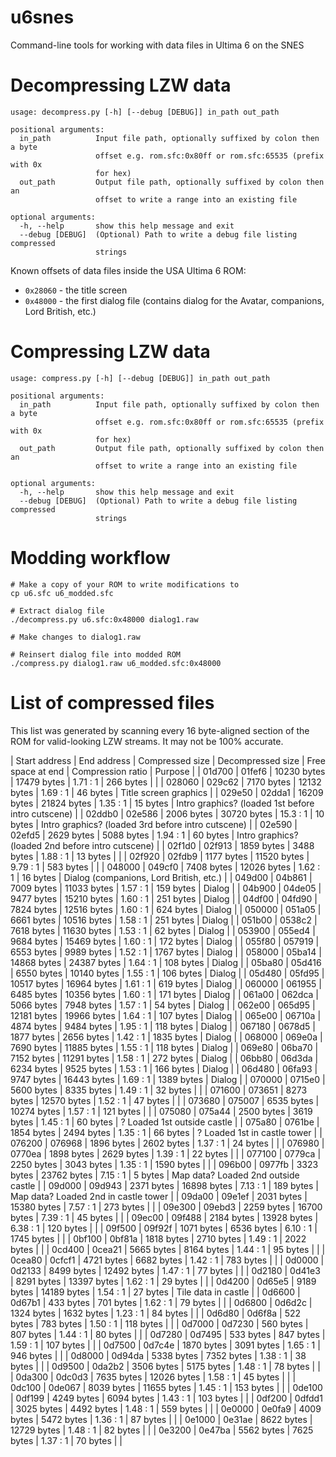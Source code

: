 # u6snes
Command-line tools for working with data files in Ultima 6 on the SNES

# Decompressing LZW data
```
usage: decompress.py [-h] [--debug [DEBUG]] in_path out_path

positional arguments:
  in_path          Input file path, optionally suffixed by colon then a byte
                   offset e.g. rom.sfc:0x80ff or rom.sfc:65535 (prefix with 0x
                   for hex)
  out_path         Output file path, optionally suffixed by colon then an
                   offset to write a range into an existing file

optional arguments:
  -h, --help       show this help message and exit
  --debug [DEBUG]  (Optional) Path to write a debug file listing compressed
                   strings
```

Known offsets of data files inside the USA Ultima 6 ROM:
* `0x28060` - the title screen
* `0x48000` - the first dialog file (contains dialog for the Avatar, companions, Lord British, etc.)

# Compressing LZW data
```
usage: compress.py [-h] [--debug [DEBUG]] in_path out_path

positional arguments:
  in_path          Input file path, optionally suffixed by colon then a byte
                   offset e.g. rom.sfc:0x80ff or rom.sfc:65535 (prefix with 0x
                   for hex)
  out_path         Output file path, optionally suffixed by colon then an
                   offset to write a range into an existing file

optional arguments:
  -h, --help       show this help message and exit
  --debug [DEBUG]  (Optional) Path to write a debug file listing compressed
                   strings
```

# Modding workflow
```
# Make a copy of your ROM to write modifications to
cp u6.sfc u6_modded.sfc

# Extract dialog file
./decompress.py u6.sfc:0x48000 dialog1.raw

# Make changes to dialog1.raw

# Reinsert dialog file into modded ROM
./compress.py dialog1.raw u6_modded.sfc:0x48000
```

# List of compressed files

This list was generated by scanning every 16 byte-aligned section of the ROM for valid-looking LZW streams. 
It may not be 100% accurate.

| Start address | End address | Compressed size | Decompressed size | Free space at end | Compression ratio | Purpose |
| 01d700 | 01fef6 |  10230 bytes |  17479 bytes | 1.71 : 1 |    266 bytes |    |
| 028060 | 029c62 |   7170 bytes |  12132 bytes | 1.69 : 1 |     46 bytes | Title screen graphics |
| 029e50 | 02dda1 |  16209 bytes |  21824 bytes | 1.35 : 1 |     15 bytes | Intro graphics? (loaded 1st before intro cutscene) |
| 02ddb0 | 02e586 |   2006 bytes |  30720 bytes | 15.3 : 1 |     10 bytes | Intro graphics? (loaded 3rd before intro cutscene) |
| 02e590 | 02efd5 |   2629 bytes |   5088 bytes | 1.94 : 1 |     60 bytes | Intro graphics? (loaded 2nd before intro cutscene) |
| 02f1d0 | 02f913 |   1859 bytes |   3488 bytes | 1.88 : 1 |     13 bytes |    |
| 02f920 | 02fdb9 |   1177 bytes |  11520 bytes | 9.79 : 1 |    583 bytes |    |
| 048000 | 049cf0 |   7408 bytes |  12026 bytes | 1.62 : 1 |     16 bytes | Dialog (companions, Lord British, etc.) |
| 049d00 | 04b861 |   7009 bytes |  11033 bytes | 1.57 : 1 |    159 bytes | Dialog |
| 04b900 | 04de05 |   9477 bytes |  15210 bytes | 1.60 : 1 |    251 bytes | Dialog |
| 04df00 | 04fd90 |   7824 bytes |  12516 bytes | 1.60 : 1 |    624 bytes | Dialog |
| 050000 | 051a05 |   6661 bytes |  10516 bytes | 1.58 : 1 |    251 bytes | Dialog |
| 051b00 | 0538c2 |   7618 bytes |  11630 bytes | 1.53 : 1 |     62 bytes | Dialog |
| 053900 | 055ed4 |   9684 bytes |  15469 bytes | 1.60 : 1 |    172 bytes | Dialog |
| 055f80 | 057919 |   6553 bytes |   9989 bytes | 1.52 : 1 |   1767 bytes | Dialog |
| 058000 | 05ba14 |  14868 bytes |  24387 bytes | 1.64 : 1 |    108 bytes | Dialog |
| 05ba80 | 05d416 |   6550 bytes |  10140 bytes | 1.55 : 1 |    106 bytes | Dialog |
| 05d480 | 05fd95 |  10517 bytes |  16964 bytes | 1.61 : 1 |    619 bytes | Dialog |
| 060000 | 061955 |   6485 bytes |  10356 bytes | 1.60 : 1 |    171 bytes | Dialog |
| 061a00 | 062dca |   5066 bytes |   7948 bytes | 1.57 : 1 |     54 bytes | Dialog |
| 062e00 | 065d95 |  12181 bytes |  19966 bytes | 1.64 : 1 |    107 bytes | Dialog |
| 065e00 | 06710a |   4874 bytes |   9484 bytes | 1.95 : 1 |    118 bytes | Dialog |
| 067180 | 0678d5 |   1877 bytes |   2656 bytes | 1.42 : 1 |   1835 bytes | Dialog |
| 068000 | 069e0a |   7690 bytes |  11885 bytes | 1.55 : 1 |    118 bytes | Dialog |
| 069e80 | 06ba70 |   7152 bytes |  11291 bytes | 1.58 : 1 |    272 bytes | Dialog |
| 06bb80 | 06d3da |   6234 bytes |   9525 bytes | 1.53 : 1 |    166 bytes | Dialog |
| 06d480 | 06fa93 |   9747 bytes |  16443 bytes | 1.69 : 1 |   1389 bytes | Dialog |
| 070000 | 0715e0 |   5600 bytes |   8335 bytes | 1.49 : 1 |     32 bytes |    |
| 071600 | 073651 |   8273 bytes |  12570 bytes | 1.52 : 1 |     47 bytes |    |
| 073680 | 075007 |   6535 bytes |  10274 bytes | 1.57 : 1 |    121 bytes |    |
| 075080 | 075a44 |   2500 bytes |   3619 bytes | 1.45 : 1 |     60 bytes | ? Loaded 1st outside castle  |
| 075a80 | 0761be |   1854 bytes |   2494 bytes | 1.35 : 1 |     66 bytes | ? Loaded 1st in castle tower |
| 076200 | 076968 |   1896 bytes |   2602 bytes | 1.37 : 1 |     24 bytes |    |
| 076980 | 0770ea |   1898 bytes |   2629 bytes | 1.39 : 1 |     22 bytes |    |
| 077100 | 0779ca |   2250 bytes |   3043 bytes | 1.35 : 1 |   1590 bytes |    |
| 096b00 | 0977fb |   3323 bytes |  23762 bytes | 7.15 : 1 |      5 bytes | Map data? Loaded 2nd outside castle |
| 09d000 | 09d943 |   2371 bytes |  16898 bytes | 7.13 : 1 |    189 bytes | Map data? Loaded 2nd in castle tower |
| 09da00 | 09e1ef |   2031 bytes |  15380 bytes | 7.57 : 1 |    273 bytes |    |
| 09e300 | 09ebd3 |   2259 bytes |  16700 bytes | 7.39 : 1 |     45 bytes |    |
| 09ec00 | 09f488 |   2184 bytes |  13928 bytes | 6.38 : 1 |    120 bytes |    |
| 09f500 | 09f92f |   1071 bytes |   6536 bytes | 6.10 : 1 |   1745 bytes |    |
| 0bf100 | 0bf81a |   1818 bytes |   2710 bytes | 1.49 : 1 |   2022 bytes |    |
| 0cd400 | 0cea21 |   5665 bytes |   8164 bytes | 1.44 : 1 |     95 bytes |    |
| 0cea80 | 0cfcf1 |   4721 bytes |   6682 bytes | 1.42 : 1 |    783 bytes |    |
| 0d0000 | 0d2133 |   8499 bytes |  12492 bytes | 1.47 : 1 |     77 bytes |    |
| 0d2180 | 0d41e3 |   8291 bytes |  13397 bytes | 1.62 : 1 |     29 bytes |    |
| 0d4200 | 0d65e5 |   9189 bytes |  14189 bytes | 1.54 : 1 |     27 bytes | Tile data in castle |
| 0d6600 | 0d67b1 |    433 bytes |    701 bytes | 1.62 : 1 |     79 bytes |    |
| 0d6800 | 0d6d2c |   1324 bytes |   1632 bytes | 1.23 : 1 |     84 bytes |    |
| 0d6d80 | 0d6f8a |    522 bytes |    783 bytes | 1.50 : 1 |    118 bytes |    |
| 0d7000 | 0d7230 |    560 bytes |    807 bytes | 1.44 : 1 |     80 bytes |    |
| 0d7280 | 0d7495 |    533 bytes |    847 bytes | 1.59 : 1 |    107 bytes |    |
| 0d7500 | 0d7c4e |   1870 bytes |   3091 bytes | 1.65 : 1 |    946 bytes |    |
| 0d8000 | 0d94da |   5338 bytes |   7352 bytes | 1.38 : 1 |     38 bytes |    |
| 0d9500 | 0da2b2 |   3506 bytes |   5175 bytes | 1.48 : 1 |     78 bytes |    |
| 0da300 | 0dc0d3 |   7635 bytes |  12026 bytes | 1.58 : 1 |     45 bytes |    |
| 0dc100 | 0de067 |   8039 bytes |  11655 bytes | 1.45 : 1 |    153 bytes |    |
| 0de100 | 0df199 |   4249 bytes |   6094 bytes | 1.43 : 1 |    103 bytes |    |
| 0df200 | 0dfdd1 |   3025 bytes |   4492 bytes | 1.48 : 1 |    559 bytes |    |
| 0e0000 | 0e0fa9 |   4009 bytes |   5472 bytes | 1.36 : 1 |     87 bytes |    |
| 0e1000 | 0e31ae |   8622 bytes |  12729 bytes | 1.48 : 1 |     82 bytes |    |
| 0e3200 | 0e47ba |   5562 bytes |   7625 bytes | 1.37 : 1 |     70 bytes |    |
